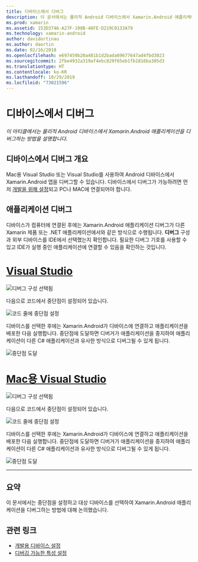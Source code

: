 ```yaml
---
title: 디바이스에서 디버그
description: 이 문서에서는 물리적 Android 디바이스에서 Xamarin.Android 애플리케이션을 디버그하는 방법을 설명합니다.
ms.prod: xamarin
ms.assetid: 153D3746-A27F-198B-48FE-D219C0133A79
ms.technology: xamarin-android
author: davidortinau
ms.author: daortin
ms.date: 02/16/2018
ms.openlocfilehash: e697459b20a481b1d2bada69677647ad4fbd3023
ms.sourcegitcommit: 2fbe4932a319af4ebc829f65eb1fb1816ba305d3
ms.translationtype: HT
ms.contentlocale: ko-KR
ms.lasthandoff: 10/29/2019
ms.locfileid: "73021596"
---
```

# <a name="debug-on-device"></a>디바이스에서 디버그

_이 아티클에서는 물리적 Android 디바이스에서 Xamarin.Android 애플리케이션을 디버그하는 방법을 설명합니다._

## <a name="debug-on-device-overview"></a>디바이스에서 디버그 개요

Mac용 Visual Studio 또는 Visual Studio를 사용하여 Android 디바이스에서 Xamarin.Android 앱을 디버그할 수 있습니다. 디바이스에서 디버그가 가능하려면 먼저 [개발을 위해 설정](~/android/get-started/installation/set-up-device-for-development.md)되고 PC나 MAC에 연결되어야 합니다.

## <a name="debug-application"></a>애플리케이션 디버그

디바이스가 컴퓨터에 연결된 후에는 Xamarin.Android 애플리케이션 디버그가 다른 Xamarin 제품 또는 .NET 애플리케이션에서와 같은 방식으로 수행됩니다. **디버그** 구성과 외부 디바이스를 IDE에서 선택했는지 확인합니다. 필요한 디버그 기호를 사용할 수 있고 IDE가 실행 중인 애플리케이션에 연결할 수 있음을 확인하는 것입니다. 

# <a name="visual-studiotabwindows"></a>[Visual Studio](#tab/windows)

![디버그 구성 선택됨](debug-on-device-images/image1-vs.png)

다음으로 코드에서 중단점이 설정되어 있습니다.

![코드 줄에 중단점 설정](debug-on-device-images/image2-vs.png)

디바이스를 선택한 후에는 Xamarin.Android가 디바이스에 연결하고 애플리케이션을 배포한 다음 실행합니다. 중단점에 도달하면 디버거가 애플리케이션을 중지하여 애플리케이션이 다른 C# 애플리케이션과 유사한 방식으로 디버그될 수 있게 됩니다. 

![중단점 도달](debug-on-device-images/image3-vs.png)

# <a name="visual-studio-for-mactabmacos"></a>[Mac용 Visual Studio](#tab/macos)

![디버그 구성 선택됨](debug-on-device-images/image1-xs.png)

다음으로 코드에서 중단점이 설정되어 있습니다.

![코드 줄에 중단점 설정](debug-on-device-images/image2-xs.png)

디바이스를 선택한 후에는 Xamarin.Android가 디바이스에 연결하고 애플리케이션을 배포한 다음 실행합니다. 중단점에 도달하면 디버거가 애플리케이션을 중지하여 애플리케이션이 다른 C# 애플리케이션과 유사한 방식으로 디버그될 수 있게 됩니다. 

![중단점 도달](debug-on-device-images/image3-xs.png)

-----

## <a name="summary"></a>요약

이 문서에서는 중단점을 설정하고 대상 디바이스를 선택하여 Xamarin.Android 애플리케이션을 디버그하는 방법에 대해 논의했습니다.

## <a name="related-links"></a>관련 링크

- [개발용 디바이스 설정](~/android/get-started/installation/set-up-device-for-development.md)
- [디버깅 가능한 특성 설정](~/android/deploy-test/debuggable-attribute.md)
